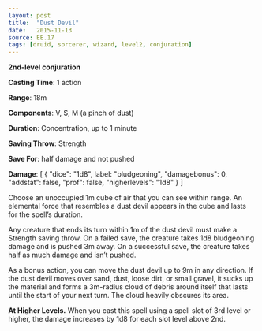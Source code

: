 ```yaml
---
layout: post
title:  "Dust Devil"
date:   2015-11-13
source: EE.17
tags: [druid, sorcerer, wizard, level2, conjuration]
---
```


**2nd-level conjuration**

**Casting Time**: 1 action

**Range**: 18m

**Components**: V, S, M (a pinch of dust)

**Duration**: Concentration, up to 1 minute

**Saving Throw**: Strength

**Save For**: half damage and not pushed

**Damage**: [ { "dice": "1d8", label: "bludgeoning", "damagebonus": 0, "addstat": false, "prof": false, "higherlevels": "1d8" } ]

Choose an unoccupied 1m cube of air that you can see within range. An elemental force that resembles a dust devil appears in the cube and lasts for the spell’s duration.

Any creature that ends its turn within 1m of the dust devil must make a Strength saving throw. On a failed save, the creature takes 1d8 bludgeoning damage and is pushed 3m away. On a successful save, the creature takes half as much damage and isn’t pushed.

As a bonus action, you can move the dust devil up to 9m in any direction. If the dust devil moves over sand, dust, loose dirt, or small gravel, it sucks up the material and forms a 3m-radius cloud of debris around itself that lasts until the start of your next turn. The cloud heavily obscures its area.

**At Higher Levels.** When you cast this spell using a spell slot of 3rd level or higher, the damage increases by 1d8 for each slot level above 2nd.
